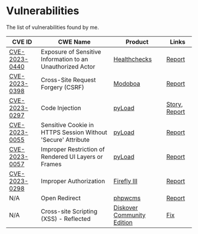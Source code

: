 # Vulnerabilities

The list of vulnerabilities found by me.

<!-- | [CVE_ID](URL) | CWE_NAME | [PRODUCT_NAME](URL) | [Report](URL)| -->
|CVE ID|CWE Name|Product|Links|
|-|-|-|-|
| [CVE-2023-0440](https://nvd.nist.gov/vuln/detail/CVE-2023-0440) | Exposure of Sensitive Information to an Unauthorized Actor | [Healthchecks](https://healthchecks.io/) | [Report](https://huntr.dev/bounties/208a096f-7986-4eed-8629-b7285348a686/)|
|[CVE-2023-0398](https://nvd.nist.gov/vuln/detail/CVE-2023-0398)|Cross-Site Request Forgery (CSRF)|[Modoboa](https://modoboa.org/)|[Report](https://www.huntr.dev/bounties/0a852351-00ed-44d2-a650-9055b7beed58/)|
|[CVE-2023-0297](https://nvd.nist.gov/vuln/detail/CVE-2023-0297)|Code Injection|[pyLoad](https://pyload.net/)|[Story](https://github.com/bAuh0lz/Pre-auth-RCE-in-pyLoad), [Report](https://huntr.dev/bounties/3fd606f7-83e1-4265-b083-2e1889a05e65/)|
|[CVE-2023-0055](https://nvd.nist.gov/vuln/detail/CVE-2023-0055)|Sensitive Cookie in HTTPS Session Without 'Secure' Attribute|[pyLoad](https://pyload.net/)|[Report](https://huntr.dev/bounties/ed88e240-99ff-48a1-bf32-8e1ef5f13cce/)|
|[CVE-2023-0057](https://nvd.nist.gov/vuln/detail/CVE-2023-0057)|Improper Restriction of Rendered UI Layers or Frames|[pyLoad](https://pyload.net/)|[Report](https://huntr.dev/bounties/12b64f91-d048-490c-94b0-37514b6d694d/)|
|[CVE-2023-0298](https://nvd.nist.gov/vuln/detail/CVE-2023-0298)|Improper Authorization|[Firefly III](https://www.firefly-iii.org/)|[Report](https://www.huntr.dev/bounties/9689052c-c1d7-4aae-aa08-346c9b6e04ed/)|
|N/A|Open Redirect|[phpwcms](http://www.phpwcms.org/index.html)|[Report](https://www.huntr.dev/bounties/28a92f29-4b6f-445f-af53-c74c42a07040/)|
|N/A|Cross-site Scripting (XSS) - Reflected|[Diskover Community Edition](https://diskoverdata.com/)|[Fix](https://github.com/diskoverdata/diskover-community/commit/a4baccb2758fb738613fdcb580e6676187a273cd#diff-979cec22052765e784b80d1cd4d7ff4ad3cec7c7f6058bec12c048cb82b8a2d9)|
